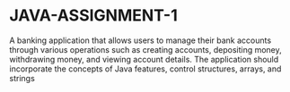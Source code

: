 # JAVA-ASSIGNMENT-1

A banking application that allows users to 
manage their bank accounts through various operations such as 
creating accounts, depositing money, withdrawing money, and viewing 
account details. The application should incorporate the concepts of 
Java features, control structures, arrays, and strings
